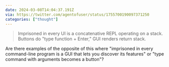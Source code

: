 ```yaml
---
date: 2024-03-08T14:04:37.191Z
via: https://twitter.com/agentofuser/status/1755700190097371250
categories: ["thought"]
---
```

> Imprisoned in every UI is a concatenative REPL operating on a stack. Buttons do "type function + Enter," GUI renders return stack.

Are there examples of the opposite of this where "imprisoned in every command-line program is a GUI that lets you discover its features" or "type command with arguments becomes a button"?
